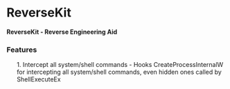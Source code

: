 # ReverseKit

<b>ReverseKit - Reverse Engineering Aid</b>

### Features

<ol>
1. Intercept all system/shell commands - Hooks CreateProcessInternalW for intercepting all system/shell commands, even hidden ones called by ShellExecuteEx
</ol>

